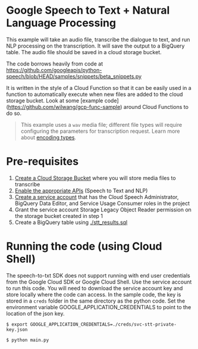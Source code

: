 # Google Speech to Text + Natural Language Processing

This example will take an audio file, transcribe the dialogue to text, and run NLP processing on the transcription. It will save the output to a BigQuery table. The audio file should be saved in a cloud storage bucket. 

The code borrows heavily from code at https://github.com/googleapis/python-speech/blob/HEAD/samples/snippets/beta_snippets.py

It is written in the style of a Cloud Function so that it can be easily used in a function to automatically execute when new files are added to the cloud storage bucket. Look at some [example code] (https://github.com/wilwang/gcp-func-sample) around Cloud Functions to do so.

> This example uses a `wav` media file; different file types will require configuring the parameters for transcription request. Learn more about [encoding types](https://cloud.google.com/speech-to-text/docs/encoding).

# Pre-requisites

1. [Create a Cloud Storage Bucket](https://cloud.google.com/storage/docs/creating-buckets) where you will store media files to transcribe
2. [Enable the appropriate APIs](https://cloud.google.com/endpoints/docs/openapi/enable-api) (Speech to Text and NLP)
3. [Create a service account](https://cloud.google.com/iam/docs/creating-managing-service-accounts) that has the Cloud Speech Administrator, BigQuery Data Editor, and Service Usage Consumer roles in the project
4. Grant the service account Storage Legacy Object Reader permission on the storage bucket created in step 1
5. Create a BigQuery table using [./stt_results.sql](./stt_results.sql)

# Running the code (using Cloud Shell)

The speech-to-txt SDK does not support running with end user credentials from the Google Cloud SDK or Google Cloud Shell. Use the service account to run this code. You will need to download the service account key and store locally where the code can access. In the sample code, the key is stored in a `creds` folder in the same directory as the python code. Set the environment variable GOOGLE_APPLICATION_CREDENTIALS to point to the location of the json key.

```
$ export GOOGLE_APPLICATION_CREDENTIALS=./creds/svc-stt-private-key.json

$ python main.py
```